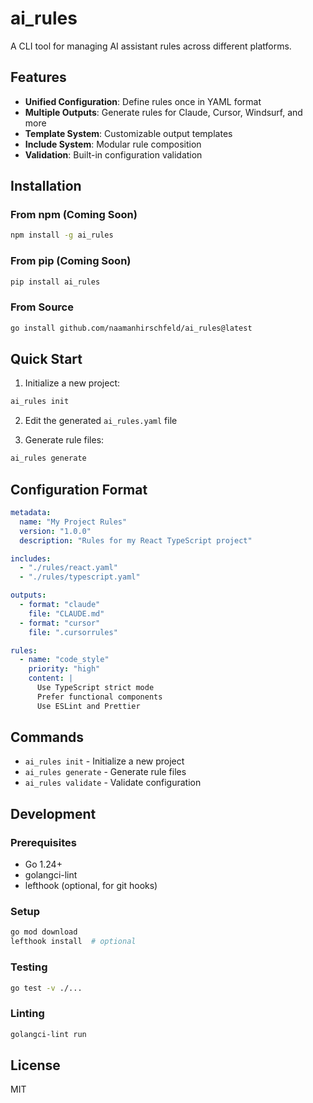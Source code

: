 # ai_rules

A CLI tool for managing AI assistant rules across different platforms.

## Features

- **Unified Configuration**: Define rules once in YAML format
- **Multiple Outputs**: Generate rules for Claude, Cursor, Windsurf, and more
- **Template System**: Customizable output templates
- **Include System**: Modular rule composition
- **Validation**: Built-in configuration validation

## Installation

### From npm (Coming Soon)
```bash
npm install -g ai_rules
```

### From pip (Coming Soon)
```bash
pip install ai_rules
```

### From Source
```bash
go install github.com/naamanhirschfeld/ai_rules@latest
```

## Quick Start

1. Initialize a new project:
```bash
ai_rules init
```

2. Edit the generated `ai_rules.yaml` file

3. Generate rule files:
```bash
ai_rules generate
```

## Configuration Format

```yaml
metadata:
  name: "My Project Rules"
  version: "1.0.0"
  description: "Rules for my React TypeScript project"

includes:
  - "./rules/react.yaml"
  - "./rules/typescript.yaml"

outputs:
  - format: "claude"
    file: "CLAUDE.md"
  - format: "cursor"
    file: ".cursorrules"

rules:
  - name: "code_style"
    priority: "high"
    content: |
      Use TypeScript strict mode
      Prefer functional components
      Use ESLint and Prettier
```

## Commands

- `ai_rules init` - Initialize a new project
- `ai_rules generate` - Generate rule files
- `ai_rules validate` - Validate configuration

## Development

### Prerequisites
- Go 1.24+
- golangci-lint
- lefthook (optional, for git hooks)

### Setup
```bash
go mod download
lefthook install  # optional
```

### Testing
```bash
go test -v ./...
```

### Linting
```bash
golangci-lint run
```

## License

MIT